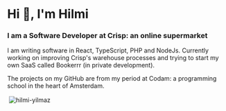 <h1 align="left">Hi 👋, I'm Hilmi</h1>
<h3 align="left">I am a Software Developer at Crisp: an online supermarket</h3>

I am writing software in React, TypeScript, PHP and NodeJs.
Currently working on improving Crisp's warehouse processes and trying to start my own SaaS called Bookerrr (in private development).

The projects on my GitHub are from my period at Codam: a programming school in the heart of Amsterdam.

<p>&nbsp;<img align="center" src="https://github-readme-stats.vercel.app/api?username=hilmi-yilmaz&show_icons=true&locale=en" alt="hilmi-yilmaz" /></p>
